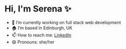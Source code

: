 # Hi, I'm Serena ✨

- 🔭 I’m currently working on full stack web development
- 🏠 I’m based in Edinburgh, UK
- 📫 How to reach me: [LinkedIn](https://www.linkedin.com/in/serenainzani/)
- 😄 Pronouns: she/her

<!--
**serenainzani/serenainzani** is a ✨ _special_ ✨ repository because its `README.md` (this file) appears on your GitHub profile.

Here are some ideas to get you started:

- 🔭 I’m currently working on ...
- 🌱 I’m currently learning ...
- 👯 I’m looking to collaborate on ...
- 🤔 I’m looking for help with ...
- 💬 Ask me about ...
- 📫 How to reach me: ...
- 😄 Pronouns: ...
- ⚡ Fun fact: ...
-->
